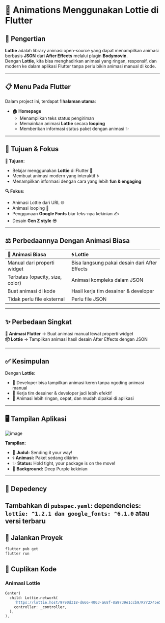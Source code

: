 # 📱 Animations Menggunakan Lottie di Flutter

## 📖 Pengertian  
**Lottie** adalah library animasi open-source yang dapat menampilkan animasi berbasis **JSON** dari **After Effects** melalui plugin **Bodymovin**.  
Dengan **Lottie**, kita bisa menghadirkan animasi yang ringan, responsif, dan modern ke dalam aplikasi Flutter tanpa perlu bikin animasi manual di kode.

---

## 📋 Menu Pada Flutter  
Dalam project ini, terdapat **1 halaman utama**:
- **🏠 Homepage**
  - Menampilkan teks status pengiriman
  - Memainkan animasi **Lottie** secara **looping**
  - Memberikan informasi status paket dengan animasi ✨

---

## 🎯 Tujuan & Fokus  
**🎨 Tujuan:**  
- Belajar menggunakan **Lottie** di Flutter 📱  
- Membuat animasi modern yang interaktif 🌀  
- Menampilkan informasi dengan cara yang lebih **fun & engaging**

**🔍 Fokus:**  
- Animasi Lottie dari URL 🌐  
- Animasi looping 🔁  
- Penggunaan **Google Fonts** biar teks-nya kekinian ✍️  
- Desain **Gen Z style** 😎

---

## ⚖️ Perbedaannya Dengan Animasi Biasa  
| 🎨 Animasi Biasa | 🌀 Lottie |
|:----------------|:------------|
| Manual dari properti widget | Bisa langsung pakai desain dari After Effects |
| Terbatas (opacity, size, color) | Animasi kompleks dalam JSON |
| Buat animasi di kode | Hasil kerja tim desainer & developer |
| Tidak perlu file eksternal | Perlu file JSON |

---

## ✨ Perbedaan Singkat  
**🔧 Animasi Flutter** → Buat animasi manual lewat properti widget  
**📦 Lottie** → Tampilkan animasi hasil desain After Effects dengan JSON  

---

## ✅ Kesimpulan  
Dengan **Lottie**:
- 🚀 Developer bisa tampilkan animasi keren tanpa ngoding animasi manual
- 🤝 Kerja tim desainer & developer jadi lebih efektif
- 📱 Animasi lebih ringan, cepat, dan mudah dipakai di aplikasi

---

## 🖥️ Tampilan Aplikasi  
![image](https://github.com/user-attachments/assets/8a362419-bde7-409e-a212-8bc68b5f51d3)

**Tampilan:**
- 🚀 **Judul:** Sending it your way!
- 🌀 **Animasi:** Paket sedang dikirim
- ✨ **Status:** Hold tight, your package is on the move!
- 🎨 **Background:** Deep Purple kekinian  

---

## 🔧 Depedency
Tambahkan di `pubspec.yaml`: dependencies: `lottie: ^1.2.1 dan google_fonts: ^6.1.0` atau versi terbaru
---  
  

## 🚀 Jalankan Proyek

```bash
flutter pub get
flutter run
```

## 💾 Cuplikan Kode  

### Animasi Lottie
```dart
Center(
  child: Lottie.network(
    'https://lottie.host/9790d318-d666-4003-a68f-8a9739e1ccb9/KYr2X45e54.json',
    controller: _controller,
  ),
),
